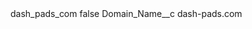 <?xml version="1.0" encoding="UTF-8"?>
<CustomMetadata xmlns="http://soap.sforce.com/2006/04/metadata" xmlns:xsi="http://www.w3.org/2001/XMLSchema-instance" xmlns:xsd="http://www.w3.org/2001/XMLSchema">
    <label>dash_pads_com</label>
    <protected>false</protected>
    <values>
        <field>Domain_Name__c</field>
        <value xsi:type="xsd:string">dash-pads.com</value>
    </values>
</CustomMetadata>

